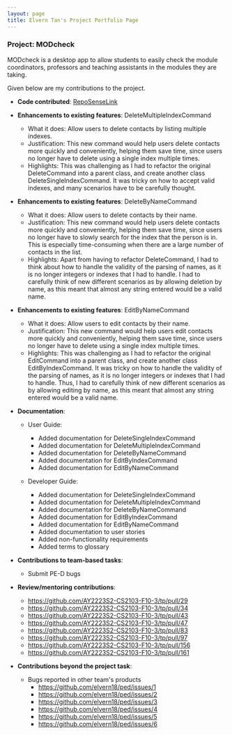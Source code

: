 ```yaml
---
layout: page
title: Elvern Tan's Project Portfolio Page
---
```


### Project: MODcheck

MODcheck is a desktop app to allow students to easily check the module coordinators, professors and teaching 
assistants in the modules they are taking. 

Given below are my contributions to the project.

* **Code contributed**: [RepoSenseLink](https://nus-cs2103-ay2223s2.github.io/tp-dashboard/?search=&sort=groupTitle&sortWithin=title&timeframe=commit&mergegroup=&groupSelect=groupByRepos&breakdown=true&checkedFileTypes=docs~functional-code~test-code~other&since=2023-02-17&tabOpen=true&tabType=authorship&tabAuthor=elvern18&tabRepo=AY2223S2-CS2103-F10-3%2Ftp%5Bmaster%5D&authorshipIsMergeGroup=false&authorshipFileTypes=docs~functional-code~test-code&authorshipIsBinaryFileTypeChecked=false&authorshipIsIgnoredFilesChecked=false)

* **Enhancements to existing features**: DeleteMultipleIndexCommand
  * What it does: Allow users to delete contacts by listing multiple indexes.
  * Justification: This new command would help users delete contacts more quickly and conveniently, helping them save time, since users no longer have to delete using a single index multiple times.
  * Highlights: This was challenging as I had to refactor the original DeleteCommand into a parent class, and create another class DeleteSingleIndexCommand. It was tricky on how to accept valid indexes, and many scenarios have to be carefully thought. 

* **Enhancements to existing features**: DeleteByNameCommand
    * What it does: Allow users to delete contacts by their name.
    * Justification: This new command would help users delete contacts more quickly and conveniently, helping them save time, since users no longer have to slowly search for the index that the person is in. This is especially time-consuming when there are a large number of contacts in the list.
    * Highlights: Apart from having to refactor DeleteCommand, I had to think about how to handle the validity of the parsing of names, as it is no longer integers or indexes that I had to handle. I had to carefully think of new different scenarios as by allowing deletion by name, as this meant that almost any string entered would be a valid name.

* **Enhancements to existing features**: EditByNameCommand
    * What it does: Allow users to edit contacts by their name.
    * Justification: This new command would help users edit contacts more quickly and conveniently, helping them save time, since users no longer have to delete using a single index multiple times.
    * Highlights: This was challenging as I had to refactor the original EditCommand into a parent class, and create another class EditByIndexCommand. It was tricky on how to handle the validity of the parsing of names, as it is no longer integers or indexes that I had to handle. Thus, I had to carefully think of new different scenarios as by allowing editing by name, as this meant that almost any string entered would be a valid name.


* **Documentation**:
    * User Guide:
        * Added documentation for DeleteSingleIndexCommand
        * Added documentation for DeleteMultipleIndexCommand
        * Added documentation for DeleteByNameCommand
        * Added documentation for EditByIndexCommand
        * Added documentation for EditByNameCommand

    * Developer Guide:
        * Added documentation for DeleteSingleIndexCommand
        * Added documentation for DeleteMultipleIndexCommand
        * Added documentation for DeleteByNameCommand
        * Added documentation for EditByIndexCommand
        * Added documentation for EditByNameCommand
        * Added documentation to user stories
        * Added non-functionality requirements
        * Added terms to glossary

* **Contributions to team-based tasks**:
  * Submit PE-D bugs

* **Review/mentoring contributions**:
  * https://github.com/AY2223S2-CS2103-F10-3/tp/pull/29
  * https://github.com/AY2223S2-CS2103-F10-3/tp/pull/34
  * https://github.com/AY2223S2-CS2103-F10-3/tp/pull/43
  * https://github.com/AY2223S2-CS2103-F10-3/tp/pull/47
  * https://github.com/AY2223S2-CS2103-F10-3/tp/pull/83
  * https://github.com/AY2223S2-CS2103-F10-3/tp/pull/97
  * https://github.com/AY2223S2-CS2103-F10-3/tp/pull/156
  * https://github.com/AY2223S2-CS2103-F10-3/tp/pull/161

* **Contributions beyond the project task**:
    * Bugs reported in other team's products
        * https://github.com/elvern18/ped/issues/1
        * https://github.com/elvern18/ped/issues/2
        * https://github.com/elvern18/ped/issues/3
        * https://github.com/elvern18/ped/issues/4
        * https://github.com/elvern18/ped/issues/5
        * https://github.com/elvern18/ped/issues/6

